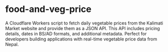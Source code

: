# food-and-veg-price
A Cloudflare Workers script to fetch daily vegetable prices from the Kalimati Market website and provide them as a JSON API. This API includes pricing details, dates in BS/AD formats, and additional metadata. Perfect for developers building applications with real-time vegetable price data from Nepal.
